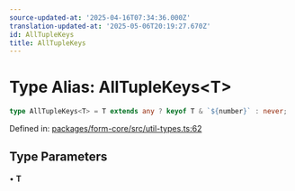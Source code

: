 ```yaml
---
source-updated-at: '2025-04-16T07:34:36.000Z'
translation-updated-at: '2025-05-06T20:19:27.670Z'
id: AllTupleKeys
title: AllTupleKeys
---
```


<!-- DO NOT EDIT: this page is autogenerated from the type comments -->

# Type Alias: AllTupleKeys\<T\>

```ts
type AllTupleKeys<T> = T extends any ? keyof T & `${number}` : never;
```

Defined in: [packages/form-core/src/util-types.ts:62](https://github.com/TanStack/form/blob/main/packages/form-core/src/util-types.ts#L62)

## Type Parameters

• **T**
